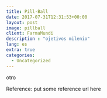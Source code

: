 ```yaml
---
title: Pill·Ball
date: 2017-07-31T12:31:53+00:00
layout: post
image: pillball
client: FarmaMundi
description : "ojetivos milenio"
lang: es
extra: true
categories:
  - Uncategorized
---
```


otro

<p class="reference">Reference: put some reference url here</p>
